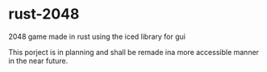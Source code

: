 # rust-2048

2048 game made in rust using the iced library for gui

This porject is in planning and shall be remade ina more accessible manner in the near future.
